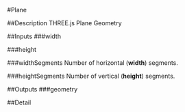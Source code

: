 #Plane

##Description
THREE.js Plane Geometry

##Inputs
###width


###height


###widthSegments
Number of horizontal (**width**) segments.

###heightSegments
Number of vertical (**height**) segments.

##Outputs
###geometry


##Detail

